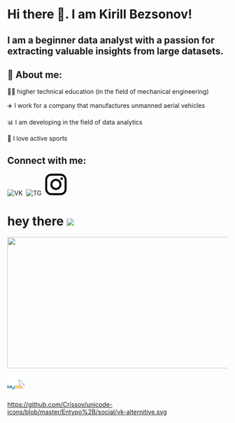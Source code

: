 # Hi there 👋. I am Kirill Bezsonov!
## I am a beginner data analyst with a passion for extracting valuable insights from large datasets. 
## :rocket: About me:

:man_student: higher technical education (in the field of mechanical engineering)

:airplane: I work for a company that manufactures unmanned aerial vehicles

:bar_chart: I am developing in the field of data analytics

:martial_arts_uniform: I love active sports

## Connect with me:

<div id="header" align="left">
     <img src="https://github.com/Crissov/unicode-icons/blob/master/Entypo%2B/social/vk-alternitive.svg" title="VK" alt="VK" width="50" height="50"/>&nbsp;
     <img src="https://github.com/twbs/icons/blob/main/icons/telegram.svg" title="TG" alt="TG" width="50" height="50"/>&nbsp;
     <img src="https://github.com/zenPidgin/instagram_svg/blob/master/instagram.svg" title="IN" alt="IN" width="50" height="50"/>&nbsp;
</div>
  <h1>
    hey there
    <img src="https://media.giphy.com/media/hvRJCLFzcasrR4ia7z/giphy.gif" width="30px"/>
  </h1>
</div>
<div align="center">
  <img src="https://media.giphy.com/media/dWesBcTLavkZuG35MI/giphy.gif" width="600" height="300"/>
</div>

<img src="https://github.com/devicons/devicon/blob/master/icons/mysql/mysql-original-wordmark.svg" title="MySQL"  alt="MySQL" width="40" height="40"/>&nbsp;


https://github.com/Crissov/unicode-icons/blob/master/Entypo%2B/social/vk-alternitive.svg
